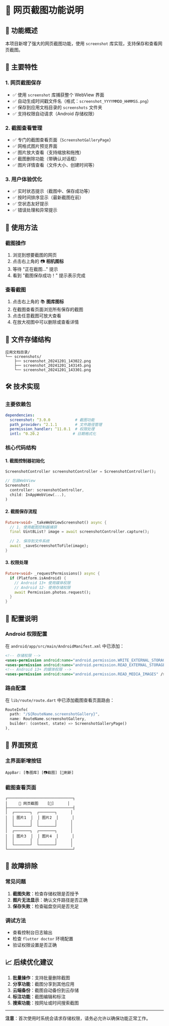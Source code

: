 # 📸 网页截图功能说明

## 🌟 功能概述

本项目新增了强大的网页截图功能，使用 `screenshot` 库实现，支持保存和查看网页截图。

## 🎯 主要特性

### 1. **网页截图保存**
- ✅ 使用 `screenshot` 库捕获整个 WebView 界面
- ✅ 自动生成时间戳文件名（格式：`screenshot_YYYYMMDD_HHMMSS.png`）
- ✅ 保存到应用文档目录的 `screenshots` 文件夹
- ✅ 支持权限自动请求（Android 存储权限）

### 2. **截图查看管理**
- ✅ 专门的截图查看页面（`ScreenshotGalleryPage`）
- ✅ 网格式图片预览界面
- ✅ 图片放大查看（支持缩放和拖拽）
- ✅ 截图删除功能（带确认对话框）
- ✅ 图片详情查看（文件大小、创建时间等）

### 3. **用户体验优化**
- ✅ 实时状态提示（截图中、保存成功等）
- ✅ 按时间排序显示（最新截图在前）
- ✅ 空状态友好提示
- ✅ 错误处理和异常提示

## 🚀 使用方法

### 截图操作
1. 浏览到想要截图的网页
2. 点击右上角的 📷 **相机图标**
3. 等待 "正在截图..." 提示
4. 看到 "截图保存成功！" 提示表示完成

### 查看截图
1. 点击右上角的 📚 **图库图标**
2. 在截图查看页面浏览所有保存的截图
3. 点击任意截图可放大查看
4. 在放大视图中可以删除或查看详情

## 📁 文件存储结构

```
应用文档目录/
└── screenshots/
    ├── screenshot_20241201_143022.png
    ├── screenshot_20241201_143145.png
    └── screenshot_20241201_143301.png
```

## 🛠️ 技术实现

### 主要依赖包
```yaml
dependencies:
  screenshot: ^3.0.0           # 截图功能
  path_provider: ^2.1.1        # 文件路径管理
  permission_handler: ^11.0.1  # 权限处理
  intl: ^0.20.2               # 日期格式化
```

### 核心代码结构

#### 1. 截图控制器初始化
```dart
ScreenshotController screenshotController = ScreenshotController();

// 包装WebView
Screenshot(
  controller: screenshotController,
  child: InAppWebView(...),
)
```

#### 2. 截图保存流程
```dart
Future<void> _takeWebViewScreenshot() async {
  // 1. 使用截图控制器捕获
  final Uint8List? image = await screenshotController.capture();
  
  // 2. 保存到文件系统
  await _saveScreenshotToFile(image);
}
```

#### 3. 权限处理
```dart
Future<void> _requestPermissions() async {
  if (Platform.isAndroid) {
    // Android 13+ 使用媒体权限
    // Android 12- 使用存储权限
    await Permission.photos.request();
  }
}
```

## 🔧 配置说明

### Android 权限配置
在 `android/app/src/main/AndroidManifest.xml` 中已添加：
```xml
<!-- 存储权限 -->
<uses-permission android:name="android.permission.WRITE_EXTERNAL_STORAGE" />
<uses-permission android:name="android.permission.READ_EXTERNAL_STORAGE" />
<!-- Android 13+ 的媒体权限 -->
<uses-permission android:name="android.permission.READ_MEDIA_IMAGES" />
```

### 路由配置
在 `lib/route/route.dart` 中已添加截图查看页面路由：
```dart
RouteInfo(
  path: "/${RouteName.screenshotGallery}", 
  name: RouteName.screenshotGallery, 
  builder: (context, state) => ScreenshotGalleryPage()
),
```

## 📱 界面预览

### 主界面新增按钮
```
AppBar: [📚图库] [📷截图] [🔄刷新]
```

### 截图查看页面
```
┌─────────────────────────────┐
│     📸 网页截图    [🔄]      │
├─────────────────────────────┤
│  ┌───────┐  ┌───────┐      │
│  │ 图片1  │  │ 图片2  │      │
│  │       │  │       │      │
│  └───────┘  └───────┘      │
│  ┌───────┐  ┌───────┐      │
│  │ 图片3  │  │ 图片4  │      │
│  │       │  │       │      │
│  └───────┘  └───────┘      │
└─────────────────────────────┘
```

## 🐛 故障排除

### 常见问题
1. **截图失败**：检查存储权限是否授予
2. **图片无法显示**：确认文件路径是否正确
3. **保存失败**：检查磁盘空间是否充足

### 调试方法
- 查看控制台日志输出
- 检查 `flutter doctor` 环境配置
- 验证权限设置是否正确

## 📈 后续优化建议

1. **批量操作**：支持批量删除截图
2. **分享功能**：截图分享到其他应用
3. **云端备份**：截图自动备份到云存储
4. **标注功能**：截图编辑和标注
5. **搜索功能**：按网址或时间搜索截图

---

**注意**：首次使用时系统会请求存储权限，请务必允许以确保功能正常工作。 